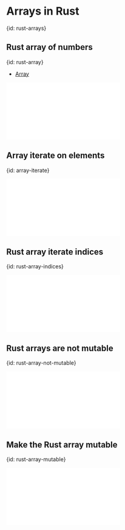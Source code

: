 # Arrays in Rust
{id: rust-arrays}

## Rust array of numbers
{id: rust-array}

* [Array](https://doc.rust-lang.org/std/primitive.array.html)

![](examples/arrays/numbers.rs)

## Array iterate on elements
{id: array-iterate}

![](examples/arrays/numbers_iterate.rs)

## Rust array iterate indices
{id: rust-array-indices}

![](examples/arrays/numbers_index.rs)

## Rust arrays are not mutable
{id: rust-array-not-mutable}

![](examples/arrays/numbers_change.rs)


## Make the Rust array mutable
{id: rust-array-mutable}

![](examples/arrays/numbers_mutable.rs)



